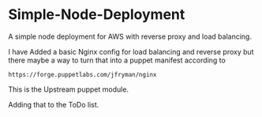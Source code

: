# Simple-Node-Deployment
A simple node deployment for AWS with reverse proxy and load balancing.

I have Added a basic Nginx config for load balancing and reverse proxy but there maybe a way to turn that into a puppet manifest according to 

	https://forge.puppetlabs.com/jfryman/nginx

This is the Upstream puppet module.

Adding that to the ToDo list.
